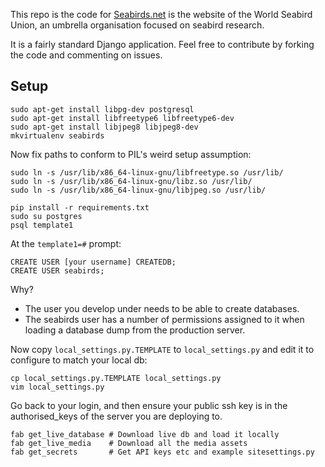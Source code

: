 This repo is the code for [Seabirds.net](http://seabirds.net) 
is the website of the World Seabird Union, an umbrella organisation focused on seabird research. 

It is a fairly standard Django application. Feel free to contribute by forking
the code and commenting on issues.

## Setup

```
sudo apt-get install libpg-dev postgresql
sudo apt-get install libfreetype6 libfreetype6-dev
sudo apt-get install libjpeg8 libjpeg8-dev
mkvirtualenv seabirds
```

Now fix paths to conform to PIL's weird setup assumption:
```
sudo ln -s /usr/lib/x86_64-linux-gnu/libfreetype.so /usr/lib/
sudo ln -s /usr/lib/x86_64-linux-gnu/libz.so /usr/lib/
sudo ln -s /usr/lib/x86_64-linux-gnu/libjpeg.so /usr/lib/
```

```
pip install -r requirements.txt
sudo su postgres
psql template1
```

At the `template1=#` prompt:
```
CREATE USER [your username] CREATEDB;
CREATE USER seabirds;
```

Why?
* The user you develop under needs to be able to create databases.
* The seabirds user has a number of permissions assigned to it when loading
  a database dump from the production server.

Now copy `local_settings.py.TEMPLATE` to `local_settings.py` and edit it
to configure to match your local db:
```
cp local_settings.py.TEMPLATE local_settings.py
vim local_settings.py
```

Go back to your login, and then ensure your public ssh key is in the
authorised_keys of the server you are deploying to.

```
fab get_live_database # Download live db and load it locally
fab get_live_media    # Download all the media assets
fab get_secrets       # Get API keys etc and example sitesettings.py
```

